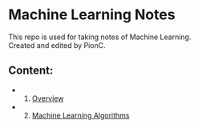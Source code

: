 # **Machine Learning Notes**
This repo is used for taking notes of Machine Learning.  
Created and edited by PionC.

## **Content:**
* 1. [Overview]()
* 2. [Machine Learning Algorithms]()
